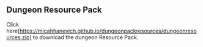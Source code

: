 ## Dungeon Resource Pack

Click here[https://micahhanevich.github.io/dungeonpackresources/dungeonresources.zip] to download the dungeon Resource Pack.
